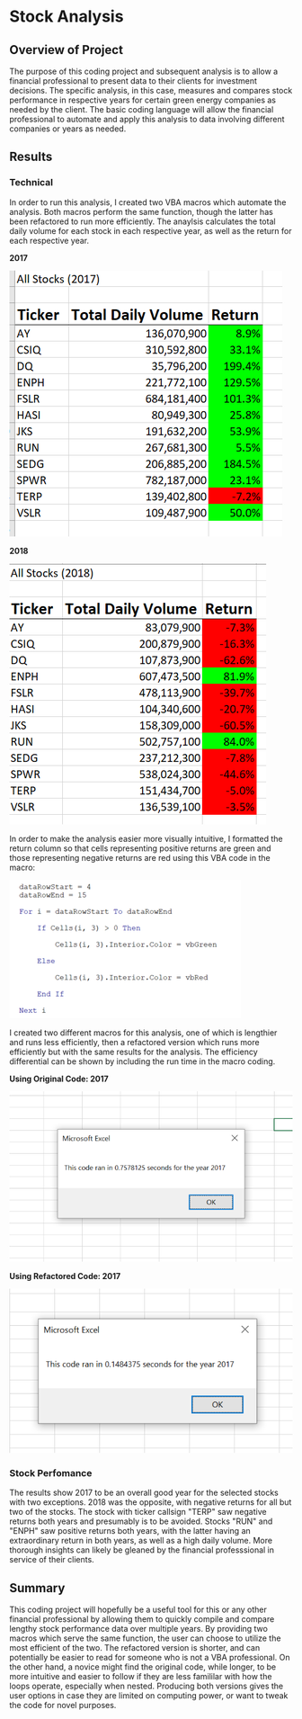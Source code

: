 # Stock Analysis
## Overview of Project
The purpose of this coding project and subsequent analysis is to allow a financial professional to present data to their clients for investment decisions. The specific analysis, in this case, measures and compares stock performance in respective years for certain green energy companies as needed by the client. The basic coding language will allow the financial professional to automate and apply this analysis to data involving different companies or years as needed.
## Results
### Technical 
In order to run this analysis, I created two VBA macros which automate the analysis. Both macros perform the same function, though the latter has been refactored to run more efficiently. The anaylsis calculates the total daily volume for each stock in each respective year, as well as the return for each respective year.

**2017**

![2017](https://github.com/phillipbrock/stock-analysis/blob/main/Resources/Stock_Performance_2017.PNG)

**2018**

![2018](https://github.com/phillipbrock/stock-analysis/blob/main/Resources/Stock_Performance_2018.PNG)

In order to make the analysis easier more visually intuitive, I formatted the return column so that cells representing positive returns are green and those representing negative returns are red using this VBA code in the macro:

![formatting code](https://github.com/phillipbrock/stock-analysis/blob/main/Resources/code%201.PNG)

I created two different macros for this analysis, one of which is lengthier and runs less efficiently, then a refactored version which runs more efficiently but with the same results for the analysis. The efficiency differential can be shown by including the run time in the macro coding.

**Using Original Code: 2017**

![unrefactored](https://github.com/phillipbrock/stock-analysis/blob/main/Resources/VBA_unrefactored_2017.PNG)

**Using Refactored Code: 2017**

![refactored](https://github.com/phillipbrock/stock-analysis/blob/main/Resources/refactored_2017.PNG)

### Stock Perfomance 
The results show 2017 to be an overall good year for the selected stocks with two exceptions. 2018 was the opposite, with negative returns for all but two of the stocks. The stock with ticker callsign "TERP" saw negative returns both years and presumably is to be avoided. Stocks "RUN" and "ENPH" saw positive returns both years, with the latter having an extraordinary return in both years, as well as a high daily volume. More thorough insights can likely be gleaned by the financial professsional in service of their clients.

## Summary
This coding project will hopefully be a useful tool for this or any other financial professional by allowing them to quickly compile and compare lengthy stock performance data over multiple years. By providing two macros which serve the same function, the user can choose to utilize the most efficient of the two. The refactored version is shorter, and can potentially be easier to read for someone who is not a VBA professional. On the other hand, a novice might find the original code, while longer, to be more intuitive and easier to follow if they are less famililar with how the loops operate, especially when nested. Producing both versions gives the user options in case they are limited on computing power, or want to tweak the code for novel purposes.
